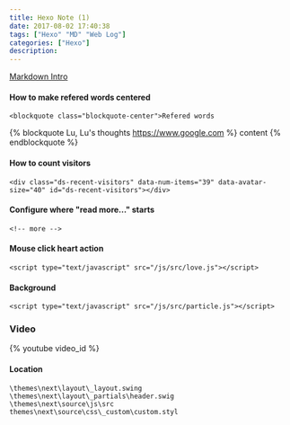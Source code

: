 ```yaml
---
title: Hexo Note (1)
date: 2017-08-02 17:40:38
tags: ["Hexo" "MD" "Web Log"]
categories: ["Hexo"]
description:
---
```

[Markdown Intro](http://www.jianshu.com/p/q81RER)

#### How to make refered words centered
```
<blockquote class="blockquote-center">Refered words
```
{% blockquote Lu, Lu's thoughts https://www.google.com %}
content
{% endblockquote %}
#### How to count visitors
```
<div class="ds-recent-visitors" data-num-items="39" data-avatar-size="40" id="ds-recent-visitors"></div>
```
<!-- more -->
#### Configure where "read more..." starts
` <!-- more --> `
#### Mouse click heart action
```
<script type="text/javascript" src="/js/src/love.js"></script>
```
#### Background
```
<script type="text/javascript" src="/js/src/particle.js"></script>
```
### Video

{% youtube video_id %}

#### Location
 `\themes\next\layout\_layout.swing`<br>
 `\themes\next\layout\_partials\header.swig`<br>
 `\themes\next\source\js\src`<br>
`themes\next\source\css\_custom\custom.styl`<br>
